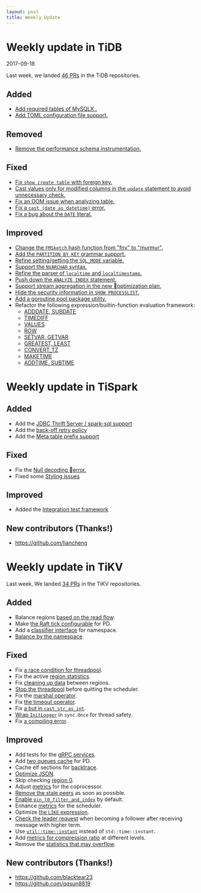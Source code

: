 ```yaml
---
layout: post
title: Weekly Update
---
```


# Weekly update in TiDB

2017-09-18

Last week, we landed [46 PRs](https://github.com/pingcap/tidb/pulls?utf8=%E2%9C%93&q=is%3Apr%20is%3Amerged%20merged%3A2017-09-11..2017-09-17%20) in the TiDB repositories.

## Added
* [Add required tables of MySQLX .](https://github.com/pingcap/tidb/pull/4521)
* [Add TOML configuration file support.](https://github.com/pingcap/tidb/pull/4509)

## Removed
* [Remove the performance schema instrumentation.](https://github.com/pingcap/tidb/pull/4516)

## Fixed
* [Fix `show create table` with foreign key.](https://github.com/pingcap/tidb/pull/4537)
* [Cast values only for modified columns in the `update` statement to avoid unnecessary check.](https://github.com/pingcap/tidb/pull/4517)
* [Fix an OOM issue when analyzing table.](https://github.com/pingcap/tidb/pull/4515)
* [Fix a `cast (date as datetime)` error.](https://github.com/pingcap/tidb/pull/4484)
* [Fix a bug about the `DATE` literal.](https://github.com/pingcap/tidb/pull/4362)

## Improved
* [Change the `FMSketch` hash function from "fnv" to "murmur".](https://github.com/pingcap/tidb/pull/4541)
* [Add the `PARTITION BY KEY` grammar support.](https://github.com/pingcap/tidb/pull/4539)
* [Refine setting/getting the `SQL_MODE` variable.](https://github.com/pingcap/tidb/pull/4530)
* [Support the `NVARCHAR` syntax.](https://github.com/pingcap/tidb/pull/4500)
* [Refine the parser of `localtime` and `localtimestamp`.](https://github.com/pingcap/tidb/pull/4503)
* [Push down the `ANALYZE INDEX` statement.](https://github.com/pingcap/tidb/pull/4489)
* [Support stream aggregation in the new optimization plan.](https://github.com/pingcap/tidb/pull/4481)
* [Hide the security information in `SHOW PROCESSLIST`.](https://github.com/pingcap/tidb/pull/4451)
* [Add a goroutine pool package utility.](https://github.com/pingcap/tidb/pull/3752)
* Refactor the following expression/builtin-function evaluation framework:
    - [ADDDATE, SUBDATE](https://github.com/pingcap/tidb/pull/4504)
    - [TIMEDIFF](https://github.com/pingcap/tidb/pull/4496)
    - [VALUES](https://github.com/pingcap/tidb/pull/4491)
    - [ROW](https://github.com/pingcap/tidb/pull/4480)
    - [SETVAR, GETVAR](https://github.com/pingcap/tidb/pull/4479)
    - [GREATEST, LEAST](https://github.com/pingcap/tidb/pull/4476)
    - [CONVERT_TZ](https://github.com/pingcap/tidb/pull/4463)
    - [MAKETIME](https://github.com/pingcap/tidb/pull/4396)
    - [ADDTIME, SUBTIME](https://github.com/pingcap/tidb/pull/4333)

# Weekly update in TiSpark

## Added
* Add the [JDBC Thrift Server / spark-sql support](https://github.com/pingcap/tispark/pull/36)
* Add the [back-off retry policy](https://github.com/pingcap/tikv-client-lib-java/pull/104)
* Add the [Meta table prefix support](https://github.com/pingcap/tispark/pull/43)

## Fixed
* Fix the [Null decoding error.](https://github.com/pingcap/tikv-client-lib-java/pull/100)
* Fixed some [Styling issues](https://github.com/pingcap/tispark/pull/38)

## Improved
* Added the [Integration test framework](https://github.com/pingcap/tispark/pull/32)

## New contributors (Thanks!)
* https://github.com/liancheng


# Weekly update in TiKV

Last week, We landed [34 PRs](https://github.com/search?utf8=%E2%9C%93&q=repo%3Apingcap%2Ftikv+repo%3Apingcap%2Fpd+is%3Apr+is%3Amerged+merged%3A2017-09-11..2017-09-17&type=Issues) in the TiKV repositories.

## Added

* Balance regions [based on the read flow](https://github.com/pingcap/pd/pull/708).
* Make [the Raft tick configurable](https://github.com/pingcap/pd/pull/743) for PD.
* Add a [classifier interface](https://github.com/pingcap/pd/pull/745) for namespace.
* [Balance by the namespace](https://github.com/pingcap/pd/pull/754).

## Fixed

* Fix [a race condition for threadpool](https://github.com/pingcap/tikv/pull/2266).
* Fix the active [region statistics](https://github.com/pingcap/pd/pull/744).
* Fix [cleaning up data](https://github.com/pingcap/tikv/pull/2273) between regions.
* [Stop the threadpool](https://github.com/pingcap/tikv/pull/2275) before quitting the scheduler.
* Fix the [marshal operator](https://github.com/pingcap/pd/pull/746).
* Fix [the timeout operator](https://github.com/pingcap/pd/pull/749).
* Fix [a but in `cast_str_as_int`](https://github.com/pingcap/tikv/pull/2296).
* [Wrap `InitLogger`](https://github.com/pingcap/pd/pull/753) in `sync.Once` for thread safety.
* Fix [a compiling error](https://github.com/pingcap/tikv/pull/2304).


## Improved

* Add tests for the [gRPC services](https://github.com/pingcap/tikv/pull/2244).
* Add [two queues cache](https://github.com/pingcap/pd/pull/741) for PD.
* Cache elf sections for [backtrace](https://github.com/pingcap/tikv/pull/2265).
* [Optimize JSON](https://github.com/pingcap/tikv/pull/2267).
* Skip checking [region 0](https://github.com/pingcap/tikv/pull/2276).
* Adjust [metrics](https://github.com/pingcap/tikv/pull/2280) for the coprocessor.
* [Remove the stale peers](https://github.com/pingcap/tikv/pull/2281) as soon as possible.
* [Enable `pin_l0_filter_and_index`](https://github.com/pingcap/tikv/pull/2288) by default.
* Enhance [metrics](https://github.com/pingcap/tikv/pull/2291) for the scheduler.
* Optimize [the `LIKE` expression](https://github.com/pingcap/tikv/pull/2293).
* [Check the leader request](https://github.com/pingcap/tikv/pull/2294) when becoming a follower after receiving message with higher term.
* Use [`util::time::instant`](https://github.com/pingcap/tikv/pull/2295) instead of `std::time::instant`.
* Add [metrics for compression ratio](https://github.com/pingcap/tikv/pull/2297) at different levels.
* Remove the [statistics that may overflow](https://github.com/pingcap/tikv/pull/2304).

## New contributors  (Thanks!)
* https://github.com/blacktear23
* https://github.com/qqsun8819